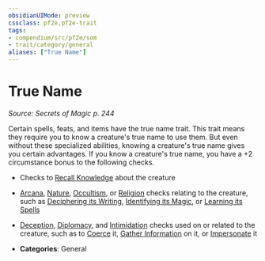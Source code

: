 ```yaml
---
obsidianUIMode: preview
cssclass: pf2e,pf2e-trait
tags:
- compendium/src/pf2e/som
- trait/category/general
aliases: ["True Name"]
---
```

# True Name  
*Source: Secrets of Magic p. 244*  

Certain spells, feats, and items have the true name trait. This trait means they require you to know a creature's true name to use them. But even without these specialized abilities, knowing a creature's true name gives you certain advantages. If you know a creature's true name, you have a +2 circumstance bonus to the following checks.

- Checks to [Recall Knowledge](recall-knowledge.md) about the creature
- [Arcana](skills.md#Arcana), [Nature](skills.md#Nature), [Occultism](skills.md#Occultism), or [Religion](skills.md#Religion) checks relating to the creature, such as [Deciphering its Writing](decipher-writing.md), [Identifying its Magic](identify-magic.md), or [Learning its Spells](learn-a-spell.md)
- [Deception](skills.md#Deception), [Diplomacy](skills.md#Diplomacy), and [Intimidation](skills.md#Intimidation) checks used on or related to the creature, such as to [Coerce](coerce.md) it, [Gather Information](gather-information.md) on it, or [Impersonate](impersonate.md) it

- **Categories**: General